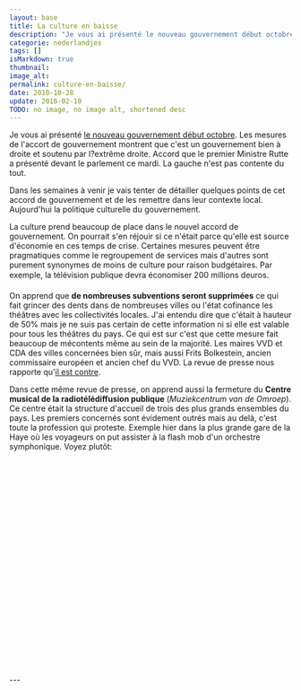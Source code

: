 ```yaml
---
layout: base
title: La culture en baisse
description: "Je vous ai présenté le nouveau gouvernement début octobre. Les mesures de l'accort de gouvernement montrent que c'est un gouvernement bien à droite et soute"
categorie: nederlandjes
tags: []
isMarkdown: true
thumbnail: 
image_alt: 
permalink: culture-en-baisse/
date: 2010-10-28
update: 2016-02-10
TODO: no image, no image alt, shortened desc
---
```


Je vous ai présenté [le nouveau gouvernement début octobre](/en-vrac-et-debut-octobre). Les mesures de l'accort de gouvernement montrent que c'est un gouvernement bien à droite et soutenu par l?extrême droite. Accord que le premier Ministre Rutte a présenté devant le parlement ce mardi. La gauche n'est pas contente du tout.

Dans les semaines à venir je vais tenter de détailler quelques points de cet accord de gouvernement et de les remettre dans leur contexte local. Aujourd'hui la politique culturelle du gouvernement.

La culture prend beaucoup de place dans le nouvel accord de gouvernement. On pourrait s'en réjouir si ce n'était parce qu'elle est source d'économie en ces temps de crise. Certaines mesures peuvent être pragmatiques comme le regroupement de services mais d'autres sont purement synonymes de moins de culture pour raison budgétaires. Par exemple, la télévision publique devra économiser 200 millions deuros.

On apprend que **de nombreuses subventions seront supprimées** ce qui fait grincer des dents dans de nombreuses villes ou l'état cofinance les théâtres avec les collectivités locales. J'ai entendu dire que c'était à hauteur de 50% mais je ne suis pas certain de cette information ni si elle est valable pour tous les théâtres du pays. Ce qui est sur c'est que cette mesure fait beaucoup de mécontents même au sein de la majorité. Les maires VVD et CDA des villes concernées bien sûr, mais aussi Frits Bolkestein, ancien commissaire européen et ancien chef du VVD. La revue de presse nous rapporte qu'[il est contre](http://www.ambafrance-nl.org/france_paysbas/spip.php?article12312).

Dans cette même revue de presse, on apprend aussi la fermeture du **Centre musical de la radiotélédiffusion publique** (*Muziekcentrum van de Omroep*). Ce centre était la structure d'accueil de trois des plus grands ensembles du pays. Les premiers concernés sont évidement outrés mais au delà, c'est toute la profession qui proteste. Exemple hier dans la plus grande gare de la Haye où les voyageurs on put assister à la flash mob d'un orchestre symphonique. Voyez plutôt:

<!-- HTML -->
<div class="flex flex-col items-center">
<object width="480" height="385"><param name="movie" value="http://www.youtube.com/v/uo2664RUw8w?fs=1&amp;hl=nl_NL&amp;color1=0xe1600f&amp;color2=0xfebd01"></param><param name="allowFullScreen" value="true"></param><param name="allowscriptaccess" value="always"></param><embed src="http://www.youtube.com/v/uo2664RUw8w?fs=1&amp;hl=nl_NL&amp;color1=0xe1600f&amp;color2=0xfebd01" type="application/x-shockwave-flash" allowscriptaccess="always" allowfullscreen="true" width="480" height="385"></embed></object>
</div>
<!-- / HTML -->
---
<!-- post notes:
Je vous ai présenté [le nouveau gouvernement début octobre|http://blog.re/me-in-amsterdam/index.php/en-vrac-et-debut-octobre] et c'est ce mardi que le ministre a fait un son discours de politique générale devant l'assemblée. __Mark Rutte__ s'est efforcé de se montrer pragmatique et n'a pas convaincu.
--->
